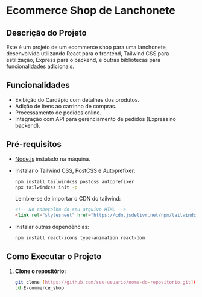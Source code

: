 
# Ecommerce Shop de Lanchonete

## Descrição do Projeto

Este é um projeto de um ecommerce shop para uma lanchonete, desenvolvido utilizando React para o frontend, Tailwind CSS para estilização, Express para o backend, e outras bibliotecas para funcionalidades adicionais.

## Funcionalidades

- Exibição do Cardápio com detalhes dos produtos.
- Adição de itens ao carrinho de compras.
- Processamento de pedidos online.
- Integração com API para gerenciamento de pedidos (Express no backend).

## Pré-requisitos

- [Node.js](https://nodejs.org/) instalado na máquina.
- Instalar o Tailwind CSS, PostCSS e Autoprefixer:

    ```bash
    npm install tailwindcss postcss autoprefixer
    npx tailwindcss init -p
    ```

    Lembre-se de importar o CDN do tailwind:

    ```html
    <!-- No cabeçalho do seu arquivo HTML -->
    <link rel="stylesheet" href="https://cdn.jsdelivr.net/npm/tailwindcss@2.2.19/dist/tailwind.min.css" integrity="sha384-ZwvJt6H1hVzj+TkSxPPpF5C8F94flZkqFj5+o5Ur5J3QWnKhWfL/kz3K8fAD3jzj" crossorigin="anonymous">
    ```

- Instalar outras dependências:

    ```bash
    npm install react-icons type-animation react-dom
    ```

## Como Executar o Projeto

1. **Clone o repositório:**

   ```bash
   git clone [https://github.com/seu-usuario/nome-do-repositorio.git](https://github.com/antoniomalheirs/E-commerce_shop.git)https://github.com/antoniomalheirs/E-commerce_shop.git
   cd E-commerce_shop
